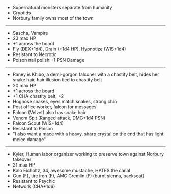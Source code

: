 - Supernatural monsters separate from humanity
- Cryptids
- Norbury family owns most of the town

---

- Sascha, Vampire
- 23 max HP
- +1 across the board
- Fly (DEX+1d4), Drain (+1d4 HP), Hypnotize (WIS+1d4)
- Resistant to Necrotic
- Poison nail polish +1 PSN Damage

---

- Raney is Khibo, a demi-gorgon falconer with a chastity belt, hides her snake hair, hair illusion tied to chastity belt
- 20 max HP
- +1 across the board
- +1 CHA chastity belt, +2
- Hognose snakes, eyes match snakes, strong chin
- Post office worker, falcon for messages
- Falcon (Velvet) also has snake hair
- Venom Spit (Ranged attack, DMG+1d4 PSN)
- Falcon Scout (WIS+1d4)
- Resistant to Poison
- "I also want a mace with a heavy, sharp crystal on the end that has light melee damage"

---

- Kyler, Human labor organizer working to preserve town against Norbury takeover
- 21 max HP
- Kalo Eicholtz, 34, awesome mustache, HATES the canal
- Gun (F), tire iron (F), AMC Gremlin (F) (burnt sienna, backseat)
- Resistant to Psychic
- Network (CHA+1d6)
